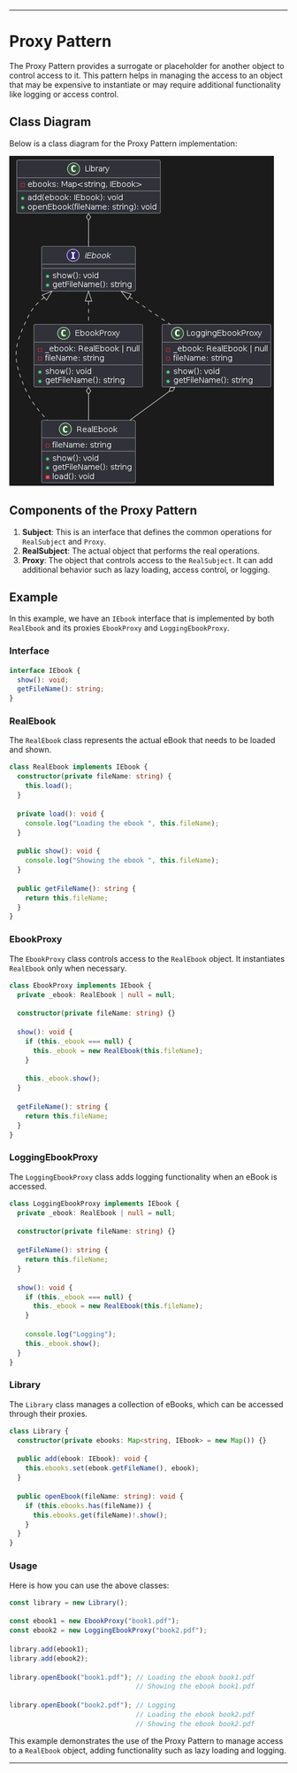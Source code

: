---

# Proxy Pattern

The Proxy Pattern provides a surrogate or placeholder for another object to control access to it. This pattern helps in managing the access to an object that may be expensive to instantiate or may require additional functionality like logging or access control.


## Class Diagram

Below is a class diagram for the Proxy Pattern implementation:

![Proxy Pattern Class Diagram](/images/proxy-pattern.png)

## Components of the Proxy Pattern

1. **Subject**: This is an interface that defines the common operations for `RealSubject` and `Proxy`.
2. **RealSubject**: The actual object that performs the real operations.
3. **Proxy**: The object that controls access to the `RealSubject`. It can add additional behavior such as lazy loading, access control, or logging.

## Example

In this example, we have an `IEbook` interface that is implemented by both `RealEbook` and its proxies `EbookProxy` and `LoggingEbookProxy`.

### Interface

```typescript
interface IEbook {
  show(): void;
  getFileName(): string;
}
```

### RealEbook

The `RealEbook` class represents the actual eBook that needs to be loaded and shown.

```typescript
class RealEbook implements IEbook {
  constructor(private fileName: string) {
    this.load();
  }

  private load(): void {
    console.log("Loading the ebook ", this.fileName);
  }

  public show(): void {
    console.log("Showing the ebook ", this.fileName);
  }

  public getFileName(): string {
    return this.fileName;
  }
}
```

### EbookProxy

The `EbookProxy` class controls access to the `RealEbook` object. It instantiates `RealEbook` only when necessary.

```typescript
class EbookProxy implements IEbook {
  private _ebook: RealEbook | null = null;

  constructor(private fileName: string) {}

  show(): void {
    if (this._ebook === null) {
      this._ebook = new RealEbook(this.fileName);
    }

    this._ebook.show();
  }

  getFileName(): string {
    return this.fileName;
  }
}
```

### LoggingEbookProxy

The `LoggingEbookProxy` class adds logging functionality when an eBook is accessed.

```typescript
class LoggingEbookProxy implements IEbook {
  private _ebook: RealEbook | null = null;

  constructor(private fileName: string) {}

  getFileName(): string {
    return this.fileName;
  }

  show(): void {
    if (this._ebook === null) {
      this._ebook = new RealEbook(this.fileName);
    }

    console.log("Logging");
    this._ebook.show();
  }
}
```

### Library

The `Library` class manages a collection of eBooks, which can be accessed through their proxies.

```typescript
class Library {
  constructor(private ebooks: Map<string, IEbook> = new Map()) {}

  public add(ebook: IEbook): void {
    this.ebooks.set(ebook.getFileName(), ebook);
  }

  public openEbook(fileName: string): void {
    if (this.ebooks.has(fileName)) {
      this.ebooks.get(fileName)!.show();
    }
  }
}
```

### Usage

Here is how you can use the above classes:

```typescript
const library = new Library();

const ebook1 = new EbookProxy("book1.pdf");
const ebook2 = new LoggingEbookProxy("book2.pdf");

library.add(ebook1);
library.add(ebook2);

library.openEbook("book1.pdf"); // Loading the ebook book1.pdf
                                // Showing the ebook book1.pdf

library.openEbook("book2.pdf"); // Logging
                                // Loading the ebook book2.pdf
                                // Showing the ebook book2.pdf
```

This example demonstrates the use of the Proxy Pattern to manage access to a `RealEbook` object, adding functionality such as lazy loading and logging.

---